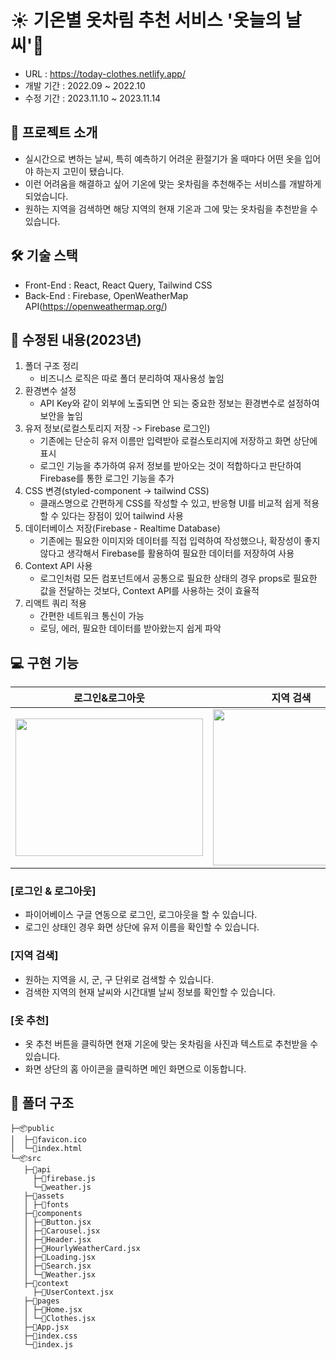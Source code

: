 # ☀️ 기온별 옷차림 추천 서비스 '옷늘의 날씨'👕
- URL : https://today-clothes.netlify.app/
- 개발 기간 : 2022.09 ~ 2022.10
- 수정 기간 : 2023.11.10 ~ 2023.11.14
## 📖 프로젝트 소개
- 실시간으로 변하는 날씨, 특히 예측하기 어려운 환절기가 올 때마다 어떤 옷을 입어야 하는지 고민이 됐습니다.
- 이런 어려움을 해결하고 싶어 기온에 맞는 옷차림을 추천해주는 서비스를 개발하게 되었습니다.
- 원하는 지역을 검색하면 해당 지역의 현재 기온과 그에 맞는 옷차림을 추천받을 수 있습니다.

## 🛠 기술 스택
- Front-End : React, React Query, Tailwind CSS
- Back-End : Firebase, OpenWeatherMap API(https://openweathermap.org/)

## 🌟 수정된 내용(2023년)
1. 폴더 구조 정리
   - 비즈니스 로직은 따로 폴더 분리하여 재사용성 높임
2. 환경변수 설정
   - API Key와 같이 외부에 노출되면 안 되는 중요한 정보는 환경변수로 설정하여 보안을 높임
3. 유저 정보(로컬스토리지 저장 -> Firebase 로그인)
   - 기존에는 단순히 유저 이름만 입력받아 로컬스토리지에 저장하고 화면 상단에 표시
   - 로그인 기능을 추가하여 유저 정보를 받아오는 것이 적합하다고 판단하여 Firebase를 통한 로그인 기능을 추가 
4. CSS 변경(styled-component -> tailwind CSS)
   - 클래스명으로 간편하게 CSS를 작성할 수 있고, 반응형 UI를 비교적 쉽게 적용할 수 있다는 장점이 있어 tailwind 사용
5. 데이터베이스 저장(Firebase - Realtime Database)
   - 기존에는 필요한 이미지와 데이터를 직접 입력하여 작성했으나, 확장성이 좋지 않다고 생각해서 Firebase를 활용하여 필요한 데이터를 저장하여 사용
6. Context API 사용
   - 로그인처럼 모든 컴포넌트에서 공통으로 필요한 상태의 경우 props로 필요한 값을 전달하는 것보다, Context API를 사용하는 것이 효율적
7. 리액트 쿼리 적용
   - 간편한 네트워크 통신이 가능
   - 로딩, 에러, 필요한 데이터를 받아왔는지 쉽게 파악

## 💻 구현 기능

<div>

|로그인&로그아웃 | 지역 검색 | 옷 추천 |
|:---:|:---:|:---:|
|<img src="https://github.com/Nam-Wijeong/Today-Clothes/assets/99578007/410a5334-9c3c-4d24-846b-1d81e8b36ecf" width=300 height=220 />|<img src="https://github.com/Nam-Wijeong/Today-Clothes/assets/99578007/b0685fa1-857f-4c67-b5ed-c56cdf725438" width=250 />|<img src="https://github.com/Nam-Wijeong/Today-Clothes/assets/99578007/281874ed-50b8-4502-8943-bad98c22d25d" width=250 />

</div>

### [로그인 & 로그아웃]
- 파이어베이스 구글 연동으로 로그인, 로그아웃을 할 수 있습니다.
- 로그인 상태인 경우 화면 상단에 유저 이름을 확인할 수 있습니다.

### [지역 검색]
- 원하는 지역을 시, 군, 구 단위로 검색할 수 있습니다.
- 검색한 지역의 현재 날씨와 시간대별 날씨 정보를 확인할 수 있습니다.

### [옷 추천]
- 옷 추천 버튼을 클릭하면 현재 기온에 맞는 옷차림을 사진과 텍스트로 추천받을 수 있습니다.
- 화면 상단의 홈 아이콘을 클릭하면 메인 화면으로 이동합니다.

## 📁 폴더 구조
```
├─📦public
│  ├─📄favicon.ico
│  └─📄index.html
└─📦src
   ├─📂api
     ├─📄firebase.js
     └─📄weather.js
   ├─📂assets
   │ ├─📁fonts
   ├─📂components
   │ ├─📄Button.jsx
   │ ├─📄Carousel.jsx
   │ ├─📄Header.jsx
   │ ├─📄HourlyWeatherCard.jsx
   │ ├─📄Loading.jsx
   │ ├─📄Search.jsx
   │ └─📄Weather.jsx
   ├─📂context
     ├─📄UserContext.jsx
   ├─📂pages
   │ ├─📄Home.jsx
   │ └─📄Clothes.jsx
   ├─📄App.jsx
   ├─📄index.css
   └─📄index.js
```

